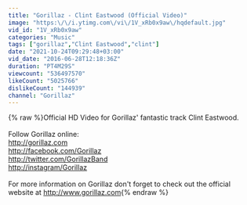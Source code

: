 ```yaml
---
title: "Gorillaz - Clint Eastwood (Official Video)"
image: "https:\/\/i.ytimg.com\/vi\/1V_xRb0x9aw\/hqdefault.jpg"
vid_id: "1V_xRb0x9aw"
categories: "Music"
tags: ["gorillaz","Clint Eastwood","clint"]
date: "2021-10-24T09:29:48+03:00"
vid_date: "2016-06-28T12:18:36Z"
duration: "PT4M29S"
viewcount: "536497570"
likeCount: "5025766"
dislikeCount: "144939"
channel: "Gorillaz"
---
```

{% raw %}Official HD Video for Gorillaz' fantastic track Clint Eastwood.<br /><br />Follow Gorillaz online:<br /><a rel="nofollow" target="blank" href="http://gorillaz.com">http://gorillaz.com</a><br /><a rel="nofollow" target="blank" href="http://facebook.com/Gorillaz">http://facebook.com/Gorillaz</a><br /><a rel="nofollow" target="blank" href="http://twitter.com/GorillazBand">http://twitter.com/GorillazBand</a><br /><a rel="nofollow" target="blank" href="http://instagram/Gorillaz">http://instagram/Gorillaz</a><br /><br />For more information on Gorillaz don't forget to check out the official website at <a rel="nofollow" target="blank" href="http://www.gorillaz.com">http://www.gorillaz.com</a>{% endraw %}
